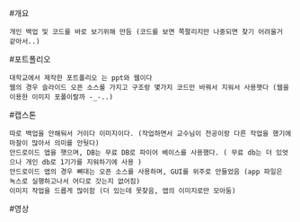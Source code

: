 #개요
   
    개인 백업 및 코드를 바로 보기위해 만듬 (코드를 보면 쪽팔리지만 나중되면 찾기 어려울거 같아서..)

#포트폴리오 
    
    대학교에서 제작한 포트폴리오 는 ppt와 웹이다
    웹의 경우 슬라이드 오픈 소스를 가지고 구조랑 몇가지 코드만 바꿔서 지워서 사용햇다 (웹을 이용한 이미지 포폴이랄까 -_-..)

#캡스톤
    
    따로 백업을 안해둬서 거이다 이미지이다. (작업하면서 교수님이 전공이랑 다른 작업을 했기에 마찰이 많아서 의미를 안둿다)
    안드로이드 앱을 햇으며, DB는 무료 DB로 파이어 베이스를 사용했다. ( 무료 db는 더 있엇으나 개인 db로 1기가를 지워하기에 사용 )
    안드로이드 앱의 경우 뼈대는 오픈 소스를 사용하며, GUI를 위주로 만들었음 (app 파일은 녹스로 실행하고나서 어디로 갓는지 없어짐)
    이미지 작업을 드릅게 많이함 (더 있는데 못찾음, 앱의 이미지로만 모아둠)

#영상
